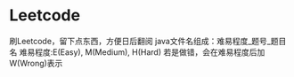 # Leetcode
刷Leetcode，留下点东西，方便日后翻阅
java文件名组成：难易程度_题号_题目名
难易程度:E(Easy), M(Medium), H(Hard)
        若是做错，会在难易程度后加W(Wrong)表示

